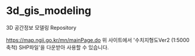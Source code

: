 # 3d_gis_modeling
3D 공간정보 모델링 Repository

https://map.ngii.go.kr/mn/mainPage.do
위 사이트에서 '수치지형도Ver2 (1:5000축척) SHP파일'을 다운받아 사용할 수 있습니다.
